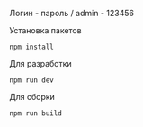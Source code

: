 Логин - пароль 
/
admin - 123456

Установка пакетов
```
npm install
```

Для разработки
```
npm run dev
```

Для сборки 
```
npm run build
```
